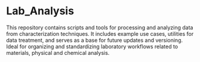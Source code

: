 # Lab_Analysis
This repository contains scripts and tools for processing and analyzing data from characterization techniques. It includes example use cases, utilities for data treatment, and serves as a base for future updates and versioning. Ideal for organizing and standardizing laboratory workflows related to materials, physical and chemical analysis.

